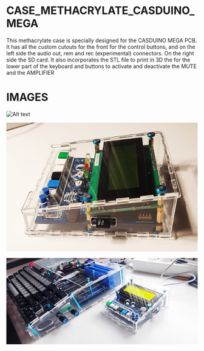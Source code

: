 # CASE_METHACRYLATE_CASDUINO_MEGA

This methacrylate case is specially designed for the CASDUINO MEGA PCB. It has all the custom cutouts for the front for the control buttons, and on the left side the audio out, rem and rec (experimental) connectors. On the right side the SD card. It also incorporates the STL file to print in 3D the for the lower part of the keyboard and buttons to activate and deactivate the MUTE and the AMPLIFIER

# IMAGES

![Alt text](https://github.com/CASE_METHACRYLATE_CASDUINO_MEGA/blob/main/Images/front_casduino_mega.png)

![Alt text](https://github.com/capsule5000/CASE_METHACRYLATE_CASDUINO_MEGA/blob/main/Images/front2_casduino_mega.png)

![Alt text](https://github.com/capsule5000/CASE_METHACRYLATE_CASDUINO_MEGA/blob/main/Images/front1_casduino_mega.png)
